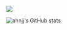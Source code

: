 <a href="https://jeongahn.notion.site/Stability-d489428152cc42609e59165b9b004be9?pvs=4" target="_blank"><img src="https://img.shields.io/badge/stability-000000?style=social&logo=#000000&logoColor=FFFFFF"/></a>

![ahnjj's GitHub stats](https://github-readme-stats.vercel.app/api?username=ahnjj&show_icons=true&theme=radical)


<!--
**ahnjj/ahnjj** is a ✨ _special_ ✨ repository because its `README.md` (this file) appears on your GitHub profile.

Here are some ideas to get you started:

- 🔭 I’m currently working on ...
- 🌱 I’m currently learning ...
- 👯 I’m looking to collaborate on ...
- 🤔 I’m looking for help with ...
- 💬 Ask me about ...
- 📫 How to reach me: ...
- 😄 Pronouns: ...
- ⚡ Fun fact: ...
-->
